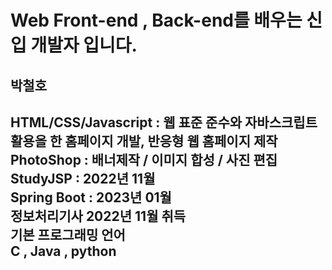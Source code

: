 # Web Front-end , Back-end를 배우는 신입 개발자 입니다.
## 박철호

HTML/CSS/Javascript : 웹 표준 준수와 자바스크립트 활용을 한 홈페이지 개발, 반응형 웹 홈페이지 제작<br>
PhotoShop : 배너제작 / 이미지 합성 / 사진 편집 <br>
StudyJSP : 2022년 11월 <br>
Spring Boot : 2023년 01월 <br> 
정보처리기사 2022년 11월 취득 <br>
기본 프로그래밍 언어 <br>
C , Java , python <br>
---

